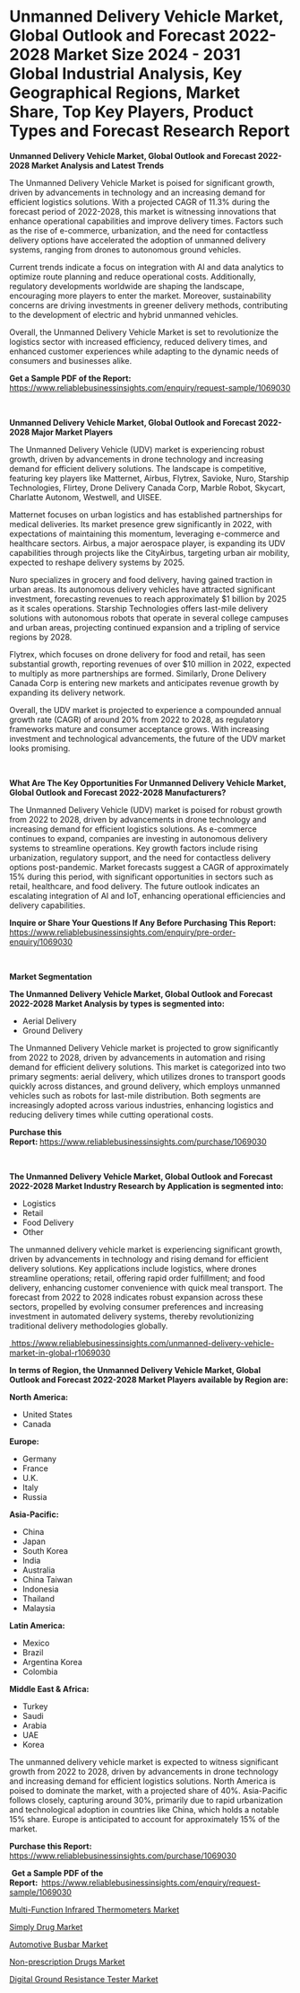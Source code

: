 <p><h1>Unmanned Delivery Vehicle Market, Global Outlook and Forecast 2022-2028 Market Size 2024 - 2031 Global Industrial Analysis, Key Geographical Regions, Market Share, Top Key Players, Product Types and Forecast Research Report</h1></p><p><strong>Unmanned Delivery Vehicle Market, Global Outlook and Forecast 2022-2028 Market Analysis and Latest Trends</strong></p>
<p><p>The Unmanned Delivery Vehicle Market is poised for significant growth, driven by advancements in technology and an increasing demand for efficient logistics solutions. With a projected CAGR of 11.3% during the forecast period of 2022-2028, this market is witnessing innovations that enhance operational capabilities and improve delivery times. Factors such as the rise of e-commerce, urbanization, and the need for contactless delivery options have accelerated the adoption of unmanned delivery systems, ranging from drones to autonomous ground vehicles.</p><p>Current trends indicate a focus on integration with AI and data analytics to optimize route planning and reduce operational costs. Additionally, regulatory developments worldwide are shaping the landscape, encouraging more players to enter the market. Moreover, sustainability concerns are driving investments in greener delivery methods, contributing to the development of electric and hybrid unmanned vehicles.</p><p>Overall, the Unmanned Delivery Vehicle Market is set to revolutionize the logistics sector with increased efficiency, reduced delivery times, and enhanced customer experiences while adapting to the dynamic needs of consumers and businesses alike.</p></p>
<p><strong>Get a Sample PDF of the Report:&nbsp;</strong> <a href="https://www.reliablebusinessinsights.com/enquiry/request-sample/1069030">https://www.reliablebusinessinsights.com/enquiry/request-sample/1069030</a></p>
<p>&nbsp;</p>
<p><strong>Unmanned Delivery Vehicle Market, Global Outlook and Forecast 2022-2028 Major Market Players</strong></p>
<p><p>The Unmanned Delivery Vehicle (UDV) market is experiencing robust growth, driven by advancements in drone technology and increasing demand for efficient delivery solutions. The landscape is competitive, featuring key players like Matternet, Airbus, Flytrex, Savioke, Nuro, Starship Technologies, Flirtey, Drone Delivery Canada Corp, Marble Robot, Skycart, Charlatte Autonom, Westwell, and UISEE.</p><p>Matternet focuses on urban logistics and has established partnerships for medical deliveries. Its market presence grew significantly in 2022, with expectations of maintaining this momentum, leveraging e-commerce and healthcare sectors. Airbus, a major aerospace player, is expanding its UDV capabilities through projects like the CityAirbus, targeting urban air mobility, expected to reshape delivery systems by 2025.</p><p>Nuro specializes in grocery and food delivery, having gained traction in urban areas. Its autonomous delivery vehicles have attracted significant investment, forecasting revenues to reach approximately $1 billion by 2025 as it scales operations. Starship Technologies offers last-mile delivery solutions with autonomous robots that operate in several college campuses and urban areas, projecting continued expansion and a tripling of service regions by 2028.</p><p>Flytrex, which focuses on drone delivery for food and retail, has seen substantial growth, reporting revenues of over $10 million in 2022, expected to multiply as more partnerships are formed. Similarly, Drone Delivery Canada Corp is entering new markets and anticipates revenue growth by expanding its delivery network. </p><p>Overall, the UDV market is projected to experience a compounded annual growth rate (CAGR) of around 20% from 2022 to 2028, as regulatory frameworks mature and consumer acceptance grows. With increasing investment and technological advancements, the future of the UDV market looks promising.</p></p>
<p>&nbsp;</p>
<p><strong>What Are The Key Opportunities For Unmanned Delivery Vehicle Market, Global Outlook and Forecast 2022-2028 Manufacturers?</strong></p>
<p><p>The Unmanned Delivery Vehicle (UDV) market is poised for robust growth from 2022 to 2028, driven by advancements in drone technology and increasing demand for efficient logistics solutions. As e-commerce continues to expand, companies are investing in autonomous delivery systems to streamline operations. Key growth factors include rising urbanization, regulatory support, and the need for contactless delivery options post-pandemic. Market forecasts suggest a CAGR of approximately 15% during this period, with significant opportunities in sectors such as retail, healthcare, and food delivery. The future outlook indicates an escalating integration of AI and IoT, enhancing operational efficiencies and delivery capabilities.</p></p>
<p><strong>Inquire or Share Your Questions If Any Before Purchasing This Report:</strong> <a href="https://www.reliablebusinessinsights.com/enquiry/pre-order-enquiry/1069030">https://www.reliablebusinessinsights.com/enquiry/pre-order-enquiry/1069030</a></p>
<p>&nbsp;</p>
<p><strong>Market Segmentation</strong></p>
<p><strong>The Unmanned Delivery Vehicle Market, Global Outlook and Forecast 2022-2028 Market Analysis by types is segmented into:</strong></p>
<p><ul><li>Aerial Delivery</li><li>Ground Delivery</li></ul></p>
<p><p>The Unmanned Delivery Vehicle market is projected to grow significantly from 2022 to 2028, driven by advancements in automation and rising demand for efficient delivery solutions. This market is categorized into two primary segments: aerial delivery, which utilizes drones to transport goods quickly across distances, and ground delivery, which employs unmanned vehicles such as robots for last-mile distribution. Both segments are increasingly adopted across various industries, enhancing logistics and reducing delivery times while cutting operational costs.</p></p>
<p><strong>Purchase this Report:&nbsp;</strong><a href="https://www.reliablebusinessinsights.com/purchase/1069030">https://www.reliablebusinessinsights.com/purchase/1069030</a></p>
<p>&nbsp;</p>
<p><strong>The Unmanned Delivery Vehicle Market, Global Outlook and Forecast 2022-2028 Market Industry Research by Application is segmented into:</strong></p>
<p><ul><li>Logistics</li><li>Retail</li><li>Food Delivery</li><li>Other</li></ul></p>
<p><p>The unmanned delivery vehicle market is experiencing significant growth, driven by advancements in technology and rising demand for efficient delivery solutions. Key applications include logistics, where drones streamline operations; retail, offering rapid order fulfillment; and food delivery, enhancing customer convenience with quick meal transport. The forecast from 2022 to 2028 indicates robust expansion across these sectors, propelled by evolving consumer preferences and increasing investment in automated delivery systems, thereby revolutionizing traditional delivery methodologies globally.</p></p>
<p><a href="https://www.reliablebusinessinsights.com/unmanned-delivery-vehicle-market-in-global-r1069030">&nbsp;https://www.reliablebusinessinsights.com/unmanned-delivery-vehicle-market-in-global-r1069030</a></p>
<p><strong>In terms of Region, the Unmanned Delivery Vehicle Market, Global Outlook and Forecast 2022-2028 Market Players available by Region are:</strong></p>
<p>
    <p> <strong> North America: </strong>
        <ul>
            <li>United States</li>
            <li>Canada</li>
        </ul>
        </p> 
    <p> <strong> Europe: </strong>
        <ul>
            <li>Germany</li>
            <li>France</li>
            <li>U.K.</li>
            <li>Italy</li>
            <li>Russia</li>
        </ul>
        </p> 
    <p> <strong> Asia-Pacific: </strong>
        <ul>
            <li>China</li>
            <li>Japan</li>
            <li>South Korea</li>
            <li>India</li>
            <li>Australia</li>
            <li>China Taiwan</li>
            <li>Indonesia</li>
            <li>Thailand</li>
            <li>Malaysia</li>
        </ul>
        </p> 
    <p> <strong> Latin America: </strong>
        <ul>
            <li>Mexico</li>
            <li>Brazil</li>
            <li>Argentina Korea</li>
            <li>Colombia</li>
        </ul>
        </p> 
    <p> <strong> Middle East & Africa: </strong>
        <ul>
            <li>Turkey</li>
            <li>Saudi</li>
            <li>Arabia</li>
            <li>UAE</li>
            <li>Korea</li>
        </ul>
    </p>
    </p>
<p><p>The unmanned delivery vehicle market is expected to witness significant growth from 2022 to 2028, driven by advancements in drone technology and increasing demand for efficient logistics solutions. North America is poised to dominate the market, with a projected share of 40%. Asia-Pacific follows closely, capturing around 30%, primarily due to rapid urbanization and technological adoption in countries like China, which holds a notable 15% share. Europe is anticipated to account for approximately 15% of the market.</p></p>
<p><strong>Purchase this Report: </strong><a href="https://www.reliablebusinessinsights.com/purchase/1069030">https://www.reliablebusinessinsights.com/purchase/1069030</a></p>
<p>&nbsp;<strong>Get a Sample PDF of the Report:&nbsp;&nbsp;</strong><a href="https://www.reliablebusinessinsights.com/enquiry/request-sample/1069030">https://www.reliablebusinessinsights.com/enquiry/request-sample/1069030</a></p>
<p><strong></strong></p>
<p><p><a href="https://medium.com/@tracey.gray97887/insights-into-the-multi-function-infrared-thermometers-market-market-players-market-size-82f3996dcad1">Multi-Function Infrared Thermometers Market</a></p><p><a href="https://issuu.com/reportprime-2/docs/simply-drug-market-size-2030.pptx_53d7c0b23ab97f">Simply Drug Market</a></p><p><a href="https://www.linkedin.com/pulse/automotive-busbar-market-growth-segmentation-regional-analysis-lhrre?trackingId=12NlTpjLTn2CIAIY8pFMsA%3D%3D">Automotive Busbar Market</a></p><p><a href="https://issuu.com/reportprime-2/docs/non-prescription-drugs-market-size-_7dc94b1e1ac8d8">Non-prescription Drugs Market</a></p><p><a href="https://medium.com/@tracey.gray97887/pioneering-growth-analyzing-global-digital-ground-resistance-tester-market-dynamics-2024-2031-9ce4ae425dda">Digital Ground Resistance Tester Market</a></p></p>
